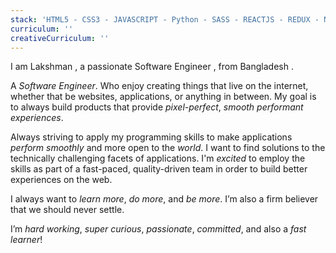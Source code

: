 ```yaml
---
stack: 'HTML5 - CSS3 - JAVASCRIPT - Python - SASS - REACTJS - REDUX - NODEJS - EXPRESSJS - LARAVEL - MONGODB - MYSQL - FIREBASE'
curriculum: ''
creativeCurriculum: ''
---
```


I am <span>Lakshman</span> , a passionate <span>Software Engineer</span> , from <span>Bangladesh</span> .

A _Software Engineer_. Who enjoy creating things that live on the internet, whether that be websites, applications, or anything in between. My goal is to always build products that provide _pixel-perfect_, _smooth performant experiences_.

Always striving to apply my programming skills to make applications _perform smoothly_ and more open to the _world_. I want to find solutions to the technically challenging facets of applications. I'm _excited_ to employ the skills as part of a fast-paced, quality-driven team in order to build better experiences on the web.

I always want to _learn more_, _do more_, and _be more_. I’m also a firm believer that we should <span>never settle</span>.

I’m _hard working_, _super curious_, _passionate_, _committed_, and also a _fast learner_!

